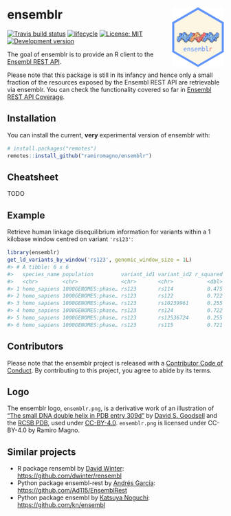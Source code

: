 
<!-- README.md is generated from README.Rmd. Please edit that file -->

# ensemblr <img src='man/figures/logo.png' align="right" height="138.5" />

[![Travis build
status](https://travis-ci.org/ramiromagno/ensemblr.svg?branch=master)](https://travis-ci.org/ramiromagno/ensemblr)
[![lifecycle](https://img.shields.io/badge/lifecycle-experimental-orange.svg)](https://www.tidyverse.org/lifecycle/#experimental)
[![License:
MIT](https://img.shields.io/badge/License-MIT-yellow.svg)](https://opensource.org/licenses/MIT)
[![Development
version](https://img.shields.io/badge/devel-0.0.1-orange.svg)](https://github.com/ramiromagno/ensemblr)

The goal of ensemblr is to provide an R client to the [Ensembl REST
API](https://rest.ensembl.org/).

Please note that this package is still in its infancy and hence only a
small fraction of the resources exposed by the Ensembl REST API are
retrievable via ensemblr. You can check the functionality covered so far
in [Ensembl REST API
Coverage](https://rmagno.eu/ensemblr/articles/api_coverage.html).

## Installation

You can install the current, **very** experimental version of ensemblr
with:

``` r
# install.packages("remotes")
remotes::install_github("ramiromagno/ensemblr")
```

## Cheatsheet

TODO

## Example

Retrieve human linkage disequilibrium information for variants within a
1 kilobase window centred on variant `'rs123'`:

``` r
library(ensemblr)
get_ld_variants_by_window('rs123', genomic_window_size = 1L)
#> # A tibble: 6 x 6
#>   species_name population         variant_id1 variant_id2 r_squared d_prime
#>   <chr>        <chr>              <chr>       <chr>           <dbl>   <dbl>
#> 1 homo_sapiens 1000GENOMES:phase… rs123       rs114           0.475   0.703
#> 2 homo_sapiens 1000GENOMES:phase… rs123       rs122           0.722   1.000
#> 3 homo_sapiens 1000GENOMES:phase… rs123       rs10239961      0.255   1.000
#> 4 homo_sapiens 1000GENOMES:phase… rs123       rs124           0.722   1.000
#> 5 homo_sapiens 1000GENOMES:phase… rs123       rs12536724      0.255   1.000
#> 6 homo_sapiens 1000GENOMES:phase… rs123       rs115           0.721   1.000
```

## Contributors

Please note that the ensemblr project is released with a [Contributor
Code of Conduct](.github/CODE_OF_CONDUCT.md). By contributing to this
project, you agree to abide by its terms.

## Logo

The ensemblr logo, `ensemblr.png`, is a derivative work of an
illustration of [“The small DNA double helix in PDB entry
309d”](https://cdn.rcsb.org/pdb101/motm/tiff/119-DesignedDNACrystal_309d.tif)
by [David S. Goodsell](https://ccsb.scripps.edu/goodsell/) and the [RCSB
PDB](https://www.rcsb.org/), used under
[CC-BY-4.0](https://creativecommons.org/licenses/by/4.0/).
`ensemblr.png` is licensed under CC-BY-4.0 by Ramiro Magno.

## Similar projects

  - R package rensembl by [David Winter](http://david-winter.info/):
    <https://github.com/dwinter/rensembl>
  - Python package ensembl-rest by [Andrés
    García](https://agargar.wordpress.com/):
    <https://github.com/Ad115/EnsemblRest>
  - Python package ensembl by [Katsuya Noguchi](https://twitter.com/kn):
    <https://github.com/kn/ensembl>

